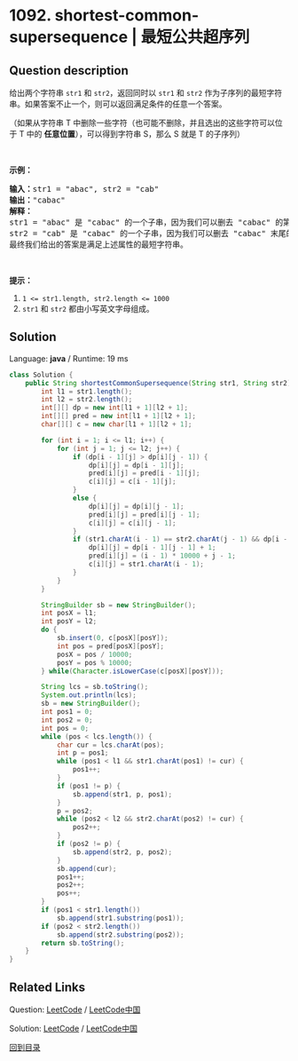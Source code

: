 ﻿# 1092. shortest-common-supersequence | 最短公共超序列

## Question description

<!--If you want to use the English description, use <p>Given two strings <code>str1</code> and <code>str2</code>, return <em>the shortest string that has both </em><code>str1</code><em> and </em><code>str2</code><em> as <strong>subsequences</strong></em>. If there are multiple valid strings, return <strong>any</strong> of them.</p>

<p>A string <code>s</code> is a <strong>subsequence</strong> of string <code>t</code> if deleting some number of characters from <code>t</code> (possibly <code>0</code>) results in the string <code>s</code>.</p>

<p>&nbsp;</p>
<p><strong>Example 1:</strong></p>

<pre>
<strong>Input:</strong> str1 = &quot;abac&quot;, str2 = &quot;cab&quot;
<strong>Output:</strong> &quot;cabac&quot;
<strong>Explanation:</strong> 
str1 = &quot;abac&quot; is a subsequence of &quot;cabac&quot; because we can delete the first &quot;c&quot;.
str2 = &quot;cab&quot; is a subsequence of &quot;cabac&quot; because we can delete the last &quot;ac&quot;.
The answer provided is the shortest such string that satisfies these properties.
</pre>

<p><strong>Example 2:</strong></p>

<pre>
<strong>Input:</strong> str1 = &quot;aaaaaaaa&quot;, str2 = &quot;aaaaaaaa&quot;
<strong>Output:</strong> &quot;aaaaaaaa&quot;
</pre>

<p>&nbsp;</p>
<p><strong>Constraints:</strong></p>

<ul>
	<li><code>1 &lt;= str1.length, str2.length &lt;= 1000</code></li>
	<li><code>str1</code> and <code>str2</code> consist of lowercase English letters.</li>
</ul>
 instead-->
<p>给出两个字符串&nbsp;<code>str1</code> 和&nbsp;<code>str2</code>，返回同时以&nbsp;<code>str1</code>&nbsp;和&nbsp;<code>str2</code>&nbsp;作为子序列的最短字符串。如果答案不止一个，则可以返回满足条件的任意一个答案。</p>

<p>（如果从字符串 T 中删除一些字符（也可能不删除，并且选出的这些字符可以位于 T 中的&nbsp;<strong>任意位置</strong>），可以得到字符串 S，那么&nbsp;S 就是&nbsp;T 的子序列）</p>

<p>&nbsp;</p>

<p><strong>示例：</strong></p>

<pre><strong>输入：</strong>str1 = &quot;abac&quot;, str2 = &quot;cab&quot;
<strong>输出：</strong>&quot;cabac&quot;
<strong>解释：</strong>
str1 = &quot;abac&quot; 是 &quot;cabac&quot; 的一个子串，因为我们可以删去 &quot;cabac&quot; 的第一个 &quot;c&quot;得到 &quot;abac&quot;。 
str2 = &quot;cab&quot; 是 &quot;cabac&quot; 的一个子串，因为我们可以删去 &quot;cabac&quot; 末尾的 &quot;ac&quot; 得到 &quot;cab&quot;。
最终我们给出的答案是满足上述属性的最短字符串。
</pre>

<p>&nbsp;</p>

<p><strong>提示：</strong></p>

<ol>
	<li><code>1 &lt;= str1.length, str2.length &lt;= 1000</code></li>
	<li><code>str1</code> 和&nbsp;<code>str2</code>&nbsp;都由小写英文字母组成。</li>
</ol>




## Solution

Language: **java**  /  Runtime: 19 ms

```java
class Solution {
    public String shortestCommonSupersequence(String str1, String str2) {
        int l1 = str1.length();
        int l2 = str2.length();
        int[][] dp = new int[l1 + 1][l2 + 1];
        int[][] pred = new int[l1 + 1][l2 + 1];
        char[][] c = new char[l1 + 1][l2 + 1];

        for (int i = 1; i <= l1; i++) {
            for (int j = 1; j <= l2; j++) {
                if (dp[i - 1][j] > dp[i][j - 1]) {
                    dp[i][j] = dp[i - 1][j];
                    pred[i][j] = pred[i - 1][j];
                    c[i][j] = c[i - 1][j];
                }
                else {
                    dp[i][j] = dp[i][j - 1];
                    pred[i][j] = pred[i][j - 1];
                    c[i][j] = c[i][j - 1];
                }
                if (str1.charAt(i - 1) == str2.charAt(j - 1) && dp[i - 1][j - 1] + 1 > dp[i][j]) {
                    dp[i][j] = dp[i - 1][j - 1] + 1;
                    pred[i][j] = (i - 1) * 10000 + j - 1;
                    c[i][j] = str1.charAt(i - 1);
                }
            }
        }

        StringBuilder sb = new StringBuilder();
        int posX = l1;
        int posY = l2;
        do {
            sb.insert(0, c[posX][posY]);
            int pos = pred[posX][posY];
            posX = pos / 10000;
            posY = pos % 10000;
        } while(Character.isLowerCase(c[posX][posY]));

        String lcs = sb.toString();
        System.out.println(lcs);
        sb = new StringBuilder();
        int pos1 = 0;
        int pos2 = 0;
        int pos = 0;
        while (pos < lcs.length()) {
            char cur = lcs.charAt(pos);
            int p = pos1;
            while (pos1 < l1 && str1.charAt(pos1) != cur) {
                pos1++;
            }
            if (pos1 != p) {
                sb.append(str1, p, pos1);
            }
            p = pos2;
            while (pos2 < l2 && str2.charAt(pos2) != cur) {
                pos2++;
            }
            if (pos2 != p) {
                sb.append(str2, p, pos2);
            }
            sb.append(cur);
            pos1++;
            pos2++;
            pos++;
        }
        if (pos1 < str1.length())
            sb.append(str1.substring(pos1));
        if (pos2 < str2.length())
            sb.append(str2.substring(pos2));
        return sb.toString();
    }
}


```



## Related Links

Question: [LeetCode](https://leetcode.com/problems/shortest-common-supersequence/description/)  /  [LeetCode中国](https://leetcode-cn.com/problems/shortest-common-supersequence/description/)

Solution: [LeetCode](https://leetcode.com/articles/shortest-common-supersequence/)  /  [LeetCode中国](https://leetcode-cn.com/articles/shortest-common-supersequence/)

[回到目录](../README.md)